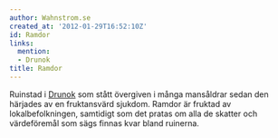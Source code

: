 ```yaml
---
author: Wahnstrom.se
created_at: '2012-01-29T16:52:10Z'
id: Ramdor
links:
  mention:
  - Drunok
title: Ramdor
---
```


Ruinstad i [Drunok] som stått övergiven i många mansåldrar sedan den härjades av en fruktansvärd
sjukdom. Ramdor är fruktad av lokalbefolkningen, samtidigt som det pratas om alla de skatter och
värdeföremål som sägs finnas kvar bland ruinerna.

  [Drunok]: Drunok